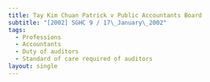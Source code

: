 ```yaml
---
title: Tay Kim Chuan Patrick v Public Accountants Board
subtitle: "[2002] SGHC 9 / 17\_January\_2002"
tags:
  - Professions
  - Accountants
  - Duty of auditors
  - Standard of care required of auditors
layout: single
---
```


